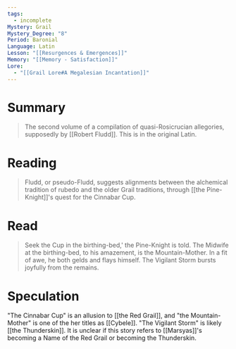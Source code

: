 ```yaml
---
tags:
  - incomplete
Mystery: Grail
Mystery_Degree: "8"
Period: Baronial
Language: Latin
Lesson: "[[Resurgences & Emergences]]"
Memory: "[[Memory - Satisfaction]]"
Lore:
  - "[[Grail Lore#A Megalesian Incantation]]"
---
```

# Summary
> The second volume of a compilation of quasi-Rosicrucian allegories, supposedly by [[Robert Fludd]]. This is in the original Latin.
# Reading
> Fludd, or pseudo-Fludd, suggests alignments between the alchemical tradition of rubedo and the older Grail traditions, through [[the Pine-Knight]]'s quest for the Cinnabar Cup.
# Read
> Seek the Cup in the birthing-bed,' the Pine-Knight is told. The Midwife at the birthing-bed, to his amazement, is the Mountain-Mother. In a fit of awe, he both gelds and flays himself. The Vigilant Storm bursts joyfully from the remains.
# Speculation
"The Cinnabar Cup" is an allusion to [[the Red Grail]], and "the Mountain-Mother" is one of the her titles as [[Cybele]].
"The Vigilant Storm" is likely [[the Thunderskin]]. It is unclear if this story refers to [[Marsyas]]'s becoming a Name of the Red Grail or becoming the Thunderskin.